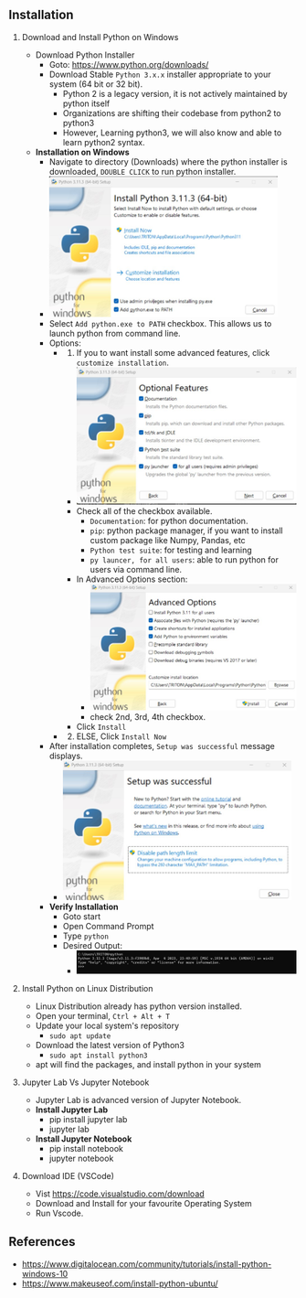 ## Installation

1. Download and Install Python on Windows
    - Download Python Installer
        - Goto: https://www.python.org/downloads/
        - Download Stable `Python 3.x.x` installer appropriate to your system (64 bit or 32 bit).
            - Python 2 is a legacy version, it is not actively maintained by python itself
            - Organizations are shifting their codebase from python2 to python3
            - However, Learning python3, we will also know and able to learn python2 syntax.
    - **Installation on Windows**
        - Navigate to directory (Downloads) where the python installer is downloaded, `DOUBLE CLICK` to run python installer.
        - <img src='images/1.jpg' width=400>
        - Select `Add python.exe to PATH` checkbox. This allows us to launch python from command line.
        - Options:
            - 1. If you to want install some advanced features, click `customize installation`.  
                - <img src='images/2.jpg' width=400>
                - Check all of the checkbox available.
                    - `Documentation`: for python documentation.
                    - `pip`: python package manager, if you want to install custom package like Numpy, Pandas, etc
                    - `Python test suite`: for testing and learning
                    - `py launcer, for all users`: able to run python for users via command line.
                - In Advanced Options section:
                    - <img src='images/3.jpg' width=400>
                    - check 2nd, 3rd, 4th checkbox.  
                - Click `Install`

            - 2. ELSE, Click `Install Now`
        - After installation completes, `Setup was successful` message displays.
            - <img src='images/4.jpg' width=400>
        - **Verify Installation**
            - Goto start
            - Open Command Prompt
            - Type `python`
            - Desired Output:
                - <img src='images/5.jpg' width=400>


2. Install Python on Linux Distribution
    - Linux Distribution already has python version installed.
    - Open your terminal, `Ctrl + Alt + T`
    - Update your local system's repository
        - `sudo apt update`
    - Download the latest version of Python3
        - `sudo apt install python3`
    - apt will find the packages, and install python in your system

3. Jupyter Lab Vs Jupyter Notebook
    - Jupyter Lab is advanced version of Jupyter Notebook. 
    - **Install Jupyter Lab**
        - pip install jupyter lab
        - jupyter lab
    - **Install Jupyter Notebook**
        - pip install notebook
        - jupyter notebook

4. Download IDE (VSCode)
    - Vist https://code.visualstudio.com/download
    - Download and Install for your favourite Operating System
    - Run Vscode.


## References
- https://www.digitalocean.com/community/tutorials/install-python-windows-10
- https://www.makeuseof.com/install-python-ubuntu/
